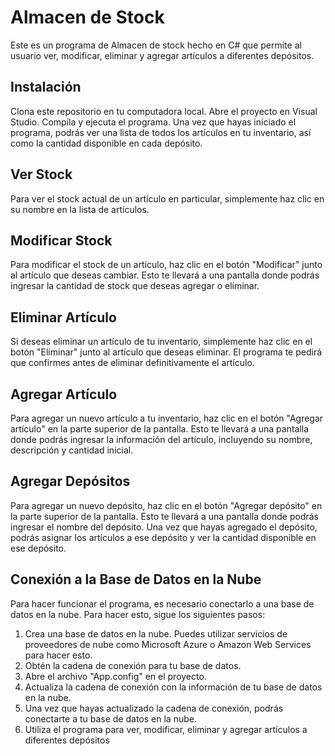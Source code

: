 # Almacen de Stock
Este es un programa de Almacen de stock hecho en C# que permite al usuario ver, modificar, eliminar y agregar artículos a diferentes depósitos.

## Instalación
Clona este repositorio en tu computadora local.
Abre el proyecto en Visual Studio.
Compila y ejecuta el programa.
Una vez que hayas iniciado el programa, podrás ver una lista de todos los artículos en tu inventario, así como la cantidad disponible en cada depósito.

## Ver Stock
Para ver el stock actual de un artículo en particular, simplemente haz clic en su nombre en la lista de artículos.

## Modificar Stock
Para modificar el stock de un artículo, haz clic en el botón "Modificar" junto al artículo que deseas cambiar. Esto te llevará a una pantalla donde podrás ingresar la cantidad de stock que deseas agregar o eliminar.

## Eliminar Artículo
Si deseas eliminar un artículo de tu inventario, simplemente haz clic en el botón "Eliminar" junto al artículo que deseas eliminar. El programa te pedirá que confirmes antes de eliminar definitivamente el artículo.

## Agregar Artículo
Para agregar un nuevo artículo a tu inventario, haz clic en el botón "Agregar artículo" en la parte superior de la pantalla. Esto te llevará a una pantalla donde podrás ingresar la información del artículo, incluyendo su nombre, descripción y cantidad inicial.


## Agregar Depósitos
Para agregar un nuevo depósito, haz clic en el botón "Agregar depósito" en la parte superior de la pantalla. Esto te llevará a una pantalla donde podrás ingresar el nombre del depósito. Una vez que hayas agregado el depósito, podrás asignar los artículos a ese depósito y ver la cantidad disponible en ese depósito.

## Conexión a la Base de Datos en la Nube
Para hacer funcionar el programa, es necesario conectarlo a una base de datos en la nube. Para hacer esto, sigue los siguientes pasos:

1. Crea una base de datos en la nube. Puedes utilizar servicios de proveedores de nube como Microsoft Azure o Amazon Web Services para hacer esto.
2. Obtén la cadena de conexión para tu base de datos.
3. Abre el archivo "App.config" en el proyecto.
4. Actualiza la cadena de conexión con la información de tu base de datos en la nube.
5. Una vez que hayas actualizado la cadena de conexión, podrás conectarte a tu base de datos en la nube.
6. Utiliza el programa para ver, modificar, eliminar y agregar artículos a diferentes depósitos

